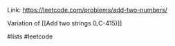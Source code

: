 Link: https://leetcode.com/problems/add-two-numbers/

Variation of [[Add two strings (LC-415)]] 

#lists #leetcode 